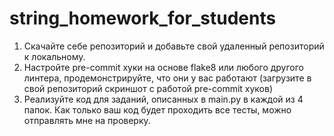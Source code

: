 # string_homework_for_students
1) Скачайте себе репозиторий и добавьте свой удаленный репозиторий к локальному.
2) Настройте pre-commit хуки на основе flake8 или любого другого линтера, продемонстрируйте, что они у вас работают (загрузите в свой репозиторий скриншот с работой pre-commit хуков)
3) Реализуйте код для заданий, описанных в main.py в каждой из 4 папок. Как только ваш код будет проходить все тесты, можно отправлять мне на проверку. 
